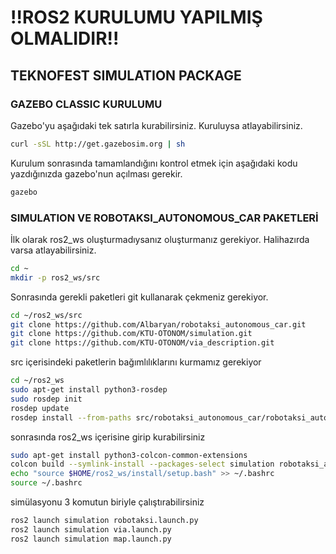 
# !!ROS2 KURULUMU YAPILMIŞ OLMALIDIR!!

## TEKNOFEST SIMULATION PACKAGE

### GAZEBO CLASSIC KURULUMU

Gazebo'yu aşağıdaki tek satırla kurabilirsiniz. Kuruluysa atlayabilirsiniz.

```bash
curl -sSL http://get.gazebosim.org | sh
```

Kurulum sonrasında tamamlandığını kontrol etmek için aşağıdaki kodu yazdığınızda gazebo'nun açılması gerekir.

```bash
gazebo
```

### SIMULATION VE ROBOTAKSI_AUTONOMOUS_CAR PAKETLERİ

İlk olarak ros2_ws oluşturmadıysanız oluşturmanız gerekiyor. Halihazırda varsa atlayabilirsiniz.

```bash
cd ~
mkdir -p ros2_ws/src
```

Sonrasında gerekli paketleri git kullanarak çekmeniz gerekiyor.

```bash
cd ~/ros2_ws/src
git clone https://github.com/Albaryan/robotaksi_autonomous_car.git
git clone https://github.com/KTU-OTONOM/simulation.git
git clone https://github.com/KTU-OTONOM/via_description.git
```

src içerisindeki paketlerin bağımlılıklarını kurmamız gerekiyor
```bash
cd ~/ros2_ws
sudo apt-get install python3-rosdep
sudo rosdep init
rosdep update
rosdep install --from-paths src/robotaksi_autonomous_car/robotaksi_autonomous_car src/simulation src/via_description -y --ignore-src
```

sonrasında ros2_ws içerisine girip kurabilirsiniz

```bash
sudo apt-get install python3-colcon-common-extensions
colcon build --symlink-install --packages-select simulation robotaksi_autonomous_car via_description
echo "source $HOME/ros2_ws/install/setup.bash" >> ~/.bashrc
source ~/.bashrc
```

simülasyonu 3 komutun biriyle çalıştırabilirsiniz
```bash
ros2 launch simulation robotaksi.launch.py
ros2 launch simulation via.launch.py
ros2 launch simulation map.launch.py
```
